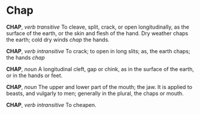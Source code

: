# Chap

**CHAP**, _verb transitive_ To cleave, split, crack, or open longitudinally, as the surface of the earth, or the skin and flesh of the hand. Dry weather chaps the earth; cold dry winds _chap_ the hands.

**CHAP**, _verb intransitive_ To crack; to open in long slits; as, the earth chaps; the hands _chap_

**CHAP**, _noun_ A longitudinal cleft, gap or chink, as in the surface of the earth, or in the hands or feet.

**CHAP**, _noun_ The upper and lower part of the mouth; the jaw. It is applied to beasts, and vulgarly to men; generally in the plural, the chaps or mouth.

**CHAP**, _verb intransitive_ To cheapen.